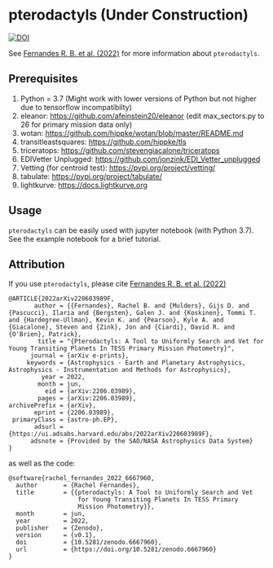 # pterodactyls (Under Construction)
<a href="https://zenodo.org/badge/latestdoi/498841506"><img src="https://zenodo.org/badge/498841506.svg" alt="DOI"></a>

See [Fernandes R. B. et al. (2022)](https://ui.adsabs.harvard.edu/abs/2022arXiv220603989F/abstract) for more information about ``pterodactyls``.

Prerequisites
-------------
1. Python = 3.7 (Might work with lower versions of Python but not higher due to tensorflow incompatibilty)
2. eleanor: https://github.com/afeinstein20/eleanor (edit max_sectors.py to 26 for primary mission data only)
3. wotan: https://github.com/hippke/wotan/blob/master/README.md
4. transitleastsquares: https://github.com/hippke/tls
5. triceratops: https://github.com/stevengiacalone/triceratops
6. EDIVetter Unplugged: https://github.com/jonzink/EDI_Vetter_unplugged
7. Vetting (for centroid test): https://pypi.org/project/vetting/
8. tabulate: https://pypi.org/project/tabulate/
9. lightkurve: https://docs.lightkurve.org


Usage
-------------
``pterodactyls`` can be easily used with jupyter notebook (with Python 3.7). See the example notebook for a brief tutorial.

## Attribution
If you use ``pterodactyls``, please cite [Fernandes R. B. et al. (2022)](https://ui.adsabs.harvard.edu/abs/2022arXiv220603989F/abstract)
```
@ARTICLE{2022arXiv220603989F,
       author = {{Fernandes}, Rachel B. and {Mulders}, Gijs D. and {Pascucci}, Ilaria and {Bergsten}, Galen J. and {Koskinen}, Tommi T. and {Hardegree-Ullman}, Kevin K. and {Pearson}, Kyle A. and {Giacalone}, Steven and {Zink}, Jon and {Ciardi}, David R. and {O'Brien}, Patrick},
        title = "{Pterodactyls: A Tool to Uniformly Search and Vet for Young Transiting Planets In TESS Primary Mission Photometry}",
      journal = {arXiv e-prints},
     keywords = {Astrophysics - Earth and Planetary Astrophysics, Astrophysics - Instrumentation and Methods for Astrophysics},
         year = 2022,
        month = jun,
          eid = {arXiv:2206.03989},
        pages = {arXiv:2206.03989},
archivePrefix = {arXiv},
       eprint = {2206.03989},
 primaryClass = {astro-ph.EP},
       adsurl = {https://ui.adsabs.harvard.edu/abs/2022arXiv220603989F},
      adsnote = {Provided by the SAO/NASA Astrophysics Data System}
}
```
as well as the code:
```
@software{rachel_fernandes_2022_6667960,
  author       = {Rachel Fernandes},
  title        = {{pterodactyls: A Tool to Uniformly Search and Vet 
                   for Young Transiting Planets In TESS Primary
                   Mission Photometry}},
  month        = jun,
  year         = 2022,
  publisher    = {Zenodo},
  version      = {v0.1},
  doi          = {10.5281/zenodo.6667960},
  url          = {https://doi.org/10.5281/zenodo.6667960}
}
```

